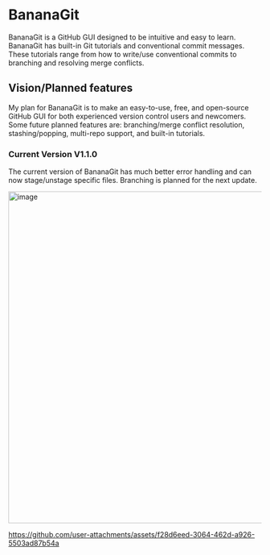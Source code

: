 # BananaGit
BananaGit is a GitHub GUI designed to be intuitive and easy to learn. BananaGit has built-in Git tutorials and conventional commit messages. These tutorials range from how to write/use conventional commits to branching and resolving merge conflicts. 

## Vision/Planned features
My plan for BananaGit is to make an easy-to-use, free, and open-source GitHub GUI for both experienced version control users and newcomers. Some future planned features are: branching/merge conflict resolution, stashing/popping, multi-repo support, and built-in tutorials. 

### Current Version V1.1.0
The current version of BananaGit has much better error handling and can now stage/unstage specific files. Branching is planned for the next update.

<img width="1175" height="659" alt="image" src="https://github.com/user-attachments/assets/63bdd6db-17b6-4c5a-beca-99d50ff9db4f" />


https://github.com/user-attachments/assets/f28d6eed-3064-462d-a926-5503ad87b54a

